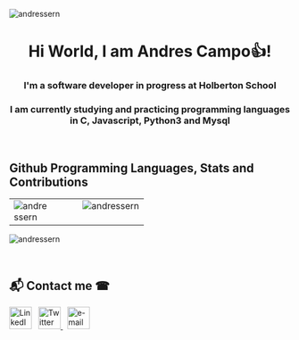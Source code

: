 <p align="left"> <img src="https://komarev.com/ghpvc/?username=andressern&label=Profile%20views&color=0e75b6&style=flat" alt="andressern" /> </p>
<h1 align="center">Hi World, I am Andres Campo👍!</h1>
<h3 align="center">I'm a software developer in progress at Holberton School</h4>

<h3 align="center">I am currently studying and practicing programming languages in C, Javascript, Python3 and Mysql</h4>

<br/>  

## Github Programming Languages, Stats and Contributions 

<table><tr><td valign="top" width="50%">

<img align="left" src="https://github-readme-stats.vercel.app/api/top-langs/?username=AndresSern&layout=compact&hide_border=true&count_private=true&langs_count=20" style="max-width:60%;" alt="andressern" />

</td><td valign="top" width="50%">


<img align="right" src="https://github-readme-stats.vercel.app/api?username=andressern&show_icons=true&locale=en" alt="andressern" />
 
</td></tr></table>  

<p><img align="center" src="https://github-readme-streak-stats.herokuapp.com/?user=andressern&" alt="andressern" /></p>

<br/> 

<h2>📬 Contact me ☎</h2>
<p align="">
    <!-- linkedin -->
    <a href="https://www.linkedin.com/in/campoandres98/"><img src="https://cdn4.iconfinder.com/data/icons/social-messaging-ui-color-shapes-2-free/128/social-linkedin-circle-512.png" width="40px" alt="LinkedIn"></a> &nbsp;
    <!-- twitter -->
    <a href="https://twitter.com/CampoAndres98"><img src="https://webtus.net/wp-content/uploads/2016/05/Icon-Twitter.png" width="40px" alt="Twitter"> </a> &nbsp;
    <!-- gmail-->
    <a href="mailto:campoandres98@gmail.com"><img src="https://i.pinimg.com/originals/84/7c/08/847c083cc09040091439e3c05d1fedde.png" width="40px" alt="e-mail"></a> &nbsp;
</p>
